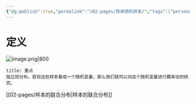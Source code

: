 ```yaml
---
{"dg-publish":true,"permalink":"/02-pages/简单随机样本/","tags":["personal/blog","概率论"]}
---
```


# 定义
![image.png|800](https://yelanyanyu-img-bed.oss-cn-hangzhou.aliyuncs.com/img/blog/2024/06/20240621153851.png)

```ad-note
title: 重点
独立同分布。若将这些样本看成一个随机变量，那么我们就可以对这个随机变量进行概率论的研究。
```
[[02-pages/样本的联合分布\|样本的联合分布]]
